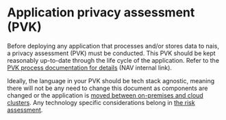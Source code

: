 # Application privacy assessment \(PVK\)

Before deploying any application that processes and/or stores data to nais, a privacy assessment \(PVK\) must be conducted. This PVK should be kept reasonably up-to-date through the life cycle of the application. Refer to the [PVK process documentation for details](https://navno.sharepoint.com/sites/intranett-personvern/SitePages/PVK.aspx) \(NAV internal link\).

Ideally, the language in your PVK should be tech stack agnostic, meaning there will not be any need to change this document as components are changed or the application is [moved between on-premises and cloud clusters](../clusters/migrating-to-gcp.md). Any technology specific considerations belong in [the risk assessment](app-ros.md).

